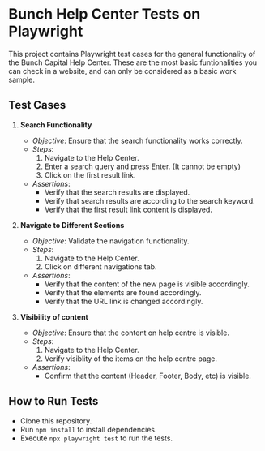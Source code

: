 # Bunch Help Center Tests on Playwright

This project contains Playwright test cases for the general functionality of the Bunch Capital Help Center. These are the most basic funtionalities you can check in a website, and can only be considered as a basic work sample.

## Test Cases

1. **Search Functionality**
   - *Objective*: Ensure that the search functionality works correctly.
   - *Steps*:
     1. Navigate to the Help Center.
     2. Enter a search query and press Enter. (It cannot be empty)
     3. Click on the first result link.
   - *Assertions*:
     - Verify that the search results are displayed.
     - Verify that search results are according to the search keyword.
     - Verify that the first result link content is displayed.

2. **Navigate to Different Sections**
   - *Objective*: Validate the navigation functionality.
   - *Steps*:
     1. Navigate to the Help Center.
     2. Click on different navigations tab.
   - *Assertions*:
     - Verify that the content of the new page is visible accordingly.
     - Verify that the elements are found accordingly.
     - Verify that the URL link is changed accordingly.

3. **Visibility of content**
   - *Objective*: Ensure that the content on help centre is visible.
   - *Steps*:
     1. Navigate to the Help Center.
     2. Verify visiblity of the items on the help centre page.
   - *Assertions*:
     - Confirm that the content (Header, Footer, Body, etc) is visible.


## How to Run Tests

- Clone this repository.
- Run `npm install` to install dependencies.
- Execute `npx playwright test` to run the tests.
